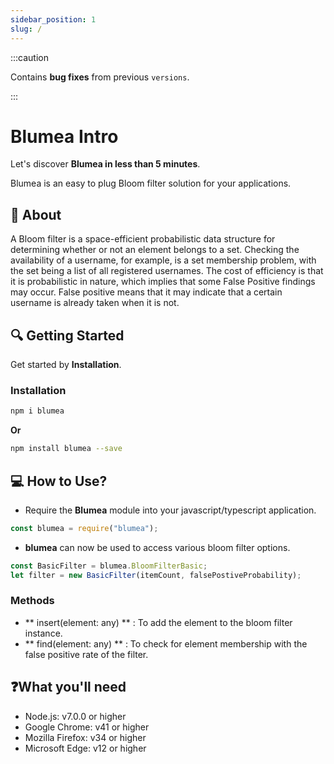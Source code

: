 ```yaml
---
sidebar_position: 1
slug: /
---
```


:::caution

Contains **bug fixes** from previous `versions`.

:::

# Blumea Intro

Let's discover **Blumea in less than 5 minutes**.

Blumea is an easy to plug Bloom filter solution for your applications.

## 🔖 About

A Bloom filter is a space-efficient probabilistic data structure for determining whether or not an element belongs to a set. Checking the availability of a username, for example, is a set membership problem, with the set being a list of all registered usernames. The cost of efficiency is that it is probabilistic in nature, which implies that some False Positive findings may occur. False positive means that it may indicate that a certain username is already taken when it is not.

## 🔍 Getting Started

Get started by **Installation**.

### Installation

```bash
npm i blumea
```

**Or**

```bash
npm install blumea --save
```

## 💻 How to Use?

- Require the **Blumea** module into your javascript/typescript application.

```js
const blumea = require("blumea");
```

- **blumea** can now be used to access various bloom filter options.

```js
const BasicFilter = blumea.BloomFilterBasic;
let filter = new BasicFilter(itemCount, falsePostiveProbability);
```

### Methods

- ** insert(element: any) ** : To add the element to the bloom filter instance.
- ** find(element: any) ** : To check for element membership with the false positive rate of the filter.

## ❓What you'll need

- Node.js: v7.0.0 or higher
- Google Chrome: v41 or higher
- Mozilla Firefox: v34 or higher
- Microsoft Edge: v12 or higher
